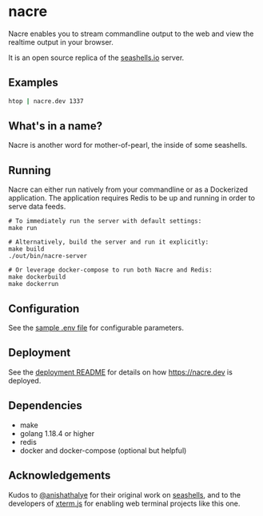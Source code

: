 # nacre

Nacre enables you to stream commandline output to the web and view the realtime output in your browser.

It is an open source replica of the [seashells.io](https://seashells.io/) server.

## Examples

```bash
htop | nacre.dev 1337
```

## What's in a name?

Nacre is another word for mother-of-pearl, the inside of some seashells.

## Running

Nacre can either run natively from your commandline or as a Dockerized application. The application requires Redis to be up and running in order to serve data feeds.

```
# To immediately run the server with default settings:
make run

# Alternatively, build the server and run it explicitly:
make build
./out/bin/nacre-server

# Or leverage docker-compose to run both Nacre and Redis:
make dockerbuild
make dockerrun
```

## Configuration

See the [sample .env file](.env.sample) for configurable parameters.

## Deployment
See the [deployment README](deployment/README.md) for details on how https://nacre.dev is deployed.

## Dependencies

- make
- golang 1.18.4 or higher
- redis
- docker and docker-compose (optional but helpful)

## Acknowledgements

Kudos to [@anishathalye](https://github.com/anishathalye) for their original work on [seashells](https://seashells.io), and to the developers of [xterm.js](https://xtermjs.org/) for enabling web terminal projects like this one.
